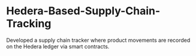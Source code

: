 # Hedera-Based-Supply-Chain-Tracking
Developed a supply chain tracker where product movements are recorded on the Hedera  ledger via smart contracts.
